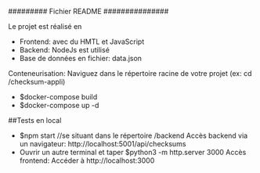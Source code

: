 ######### Fichier README  ###############

Le projet est réalisé en 
* Frontend: avec du HMTL et JavaScript
* Backend: NodeJs est utilisé
* Base de données en fichier: data.json

Conteneurisation:
Naviguez dans le répertoire racine de votre projet  (ex: cd /checksum-appli)
* $docker-compose build
* $docker-compose up -d

##Tests en local
* $npm start //se situant dans le répertoire /backend
Accès backend via un navigateur: http://localhost:5001/api/checksums
* Ouvrir un autre terminal et taper  $python3 -m http.server 3000 
Accès frontend: Accéder à http://localhost:3000
